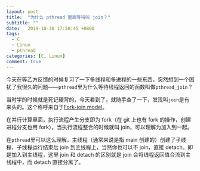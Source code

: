 ```yaml
---
layout: post
title:  "为什么 pthread 里面等待叫 join？"
subtitle: ""
date:   2019-10-30 17:50:45 +0800
tags:
  - C
  - Linux
  - pthread
categories: [C, Linux]
comment: true
---
```


今天在等乙方反馈的时候复习了一下多线程和多进程的一些东西，突然想到一个困扰了我很久的问题——`pthread`里为什么等待线程返回的函数叫做`pthread_join`？

当时学的时候就是死记硬背的，今天看到了，就随手查了一下，发现叫`join`是有来头的。这个称呼来自于[Fork-join model](https://en.wikipedia.org/wiki/Fork%E2%80%93join_model)。

在并行计算里面，执行流程产生分支即为 fork（在 git 上也有 fork 的操作，创建进程分支也用 fork），当执行流程整合的时候就叫 join，可以理解为加入到一起。

在`pthread`里可以这么理解，主线程（通常来说是指 main 创建的）创建了子线程，子线程运行结束后 join 到主线程上，当然你也可以不 join，直接 detach。即是加入到主线程，这里 join 和 detach 的区别就是 join 会将线程返回值合流到主线程中，而 detach 直接分离了。

